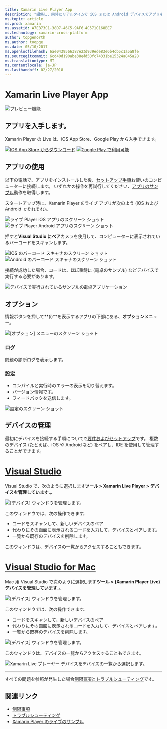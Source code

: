 ```yaml
---
title: Xamarin Live Player App
description: "編集し、同時にリアルタイムで iOS または Android デバイスでアプリをテスト"
ms.topic: article
ms.prod: xamarin
ms.assetid: A7EB73C1-38D7-46C5-9AF6-4C571C168BE7
ms.technology: xamarin-cross-platform
author: topgenorth
ms.author: toopge
ms.date: 05/10/2017
ms.openlocfilehash: 6ae0439566387e22d939ede83e6b4cb5c1a5a8fe
ms.sourcegitcommit: 6cd40d190abe38edd50fc74331be15324a845a28
ms.translationtype: MT
ms.contentlocale: ja-JP
ms.lasthandoff: 02/27/2018
---
```

# <a name="xamarin-live-player-app"></a>Xamarin Live Player App

![プレビュー機能](~/media/shared/preview.png)

## <a name="get-the-app"></a>アプリを入手します。

Xamarin Player の Live は、iOS App Store、Google Play から入手できます。

[ ![IOS App Store からダウンロード](player-images/app-store-badge.svg)](https://itunes.apple.com/us/app/xamarin-live-player/id1228841832?ls=1&mt=8) [ ![Google Play で利用可能](player-images/google-play-badge.png)](https://play.google.com/store/apps/details?id=com.xamarin.live)



## <a name="using-the-app"></a>アプリの使用

以下の電話で、アプリをインストールした後、[セットアップ手順](~/tools/live-player/install.md)お使いのコンピューターに接続します。 いずれかの操作を再試行してください、[アプリのサンプル](~/tools/live-player/samples.md)動作を取得します。

スタートアップ時に、Xamarin Player のライブ アプリが次のよう (iOS および Android でそれぞれ)。

![ライブ Player iOS アプリのスクリーン ショット](player-images/app-iphone-sml.png) ![ライブ Player Android アプリのスクリーン ショット](player-images/app-android-sml.png)

押すと**Visual Studio にペア**カメラを使用して、コンピューターに表示されているバーコードをスキャンします。

![IOS のバーコード スキャナのスクリーン ショット](player-images/scan-iphone-sml.png) ![Android のバーコード スキャナのスクリーン ショット](player-images/scan-android-sml.png)

接続が成功した場合、コードは、ほぼ瞬時に (電卓のサンプル) などデバイスで実行する必要があります。

![デバイスで実行されているサンプルの電卓アプリケーション](player-images/basic-calculator-iphone-sml.png)

## <a name="options"></a>オプション

情報ボタンを押して**(i)**を表示するアプリの下部にある、**オプション**メニュー。

![[オプション] メニューのスクリーン ショット](player-images/options.png)

### <a name="logs"></a>ログ

問題の診断ログを表示します。

### <a name="settings"></a>設定

* コンパイルと実行時のエラーの表示を切り替えます。
* バージョン情報です。
* フィードバックを送信します。

![設定のスクリーン ショット](player-images/settings.png)

## <a name="managing-devices"></a>デバイスの管理

最初にデバイスを接続する手順についてで[要件およびセットアップ](~/tools/live-player/install.md)です。 複数のデバイス (たとえば、iOS や Android など) をペアし、IDE を使用して管理することができます。

# <a name="visual-studiotabvswin"></a>[Visual Studio](#tab/vswin)

Visual Studio で、次のように選択します**ツール > Xamarin Live Player > デバイスを管理しています.。**

![[デバイス] ウィンドウを管理します。](player-images/manage-tools-menu-vs.png)

このウィンドウでは、次の操作できます。

- コードをスキャンして、新しいデバイスのペア
- 代わりにその画面に表示されるコードを入力して、デバイスとペアします。
- 一覧から既存のデバイスを削除します。

このウィンドウは、デバイスの一覧からアクセスすることもできます。

# <a name="visual-studio-for-mactabvsmac"></a>[Visual Studio for Mac](#tab/vsmac)

Mac 用 Visual Studio で次のように選択します**ツール > (Xamarin Player Live) デバイスを管理しています.。**

![[デバイス] ウィンドウを管理します。](player-images/manage-tools-menu.png)

このウィンドウでは、次の操作できます。

- コードをスキャンして、新しいデバイスのペア
- 代わりにその画面に表示されるコードを入力して、デバイスとペアします。
- 一覧から既存のデバイスを削除します。

![[デバイス] ウィンドウを管理します。](player-images/manage.png)

このウィンドウは、デバイスの一覧からアクセスすることもできます。

![Xamarin Live プレーヤー デバイスをデバイスの一覧から選択します。](player-images/manage-device-menu.png)

-----

すべての問題を参照が発生した場合[制限事項とトラブルシューティング](~/tools/live-player/troubleshooting.md)です。


## <a name="related-links"></a>関連リンク

- [制限事項](~/tools/live-player/limitations.md)
- [トラブルシューティング](~/tools/live-player/troubleshooting.md)
- [Xamarin Player のライブのサンプル](~/tools/livehttps://developer.xamarin.com/samples.md)
